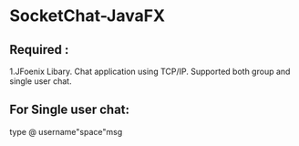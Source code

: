 # SocketChat-JavaFX
## Required : 
1.JFoenix Libary. 
Chat application using TCP/IP. 
Supported both group and single user chat.
## For Single user chat: 
  type @ username"space"msg
  
